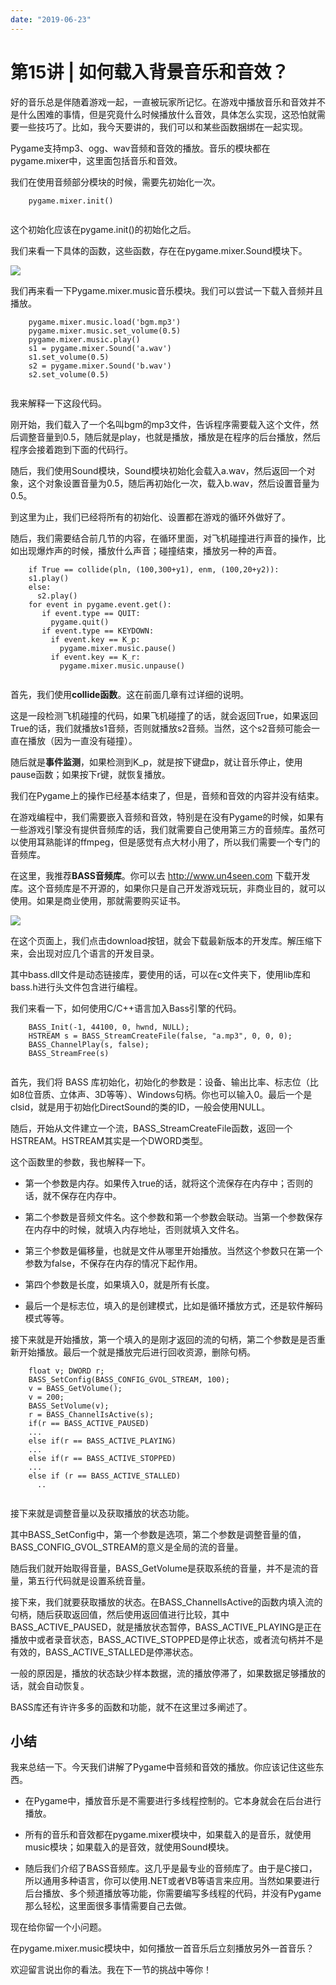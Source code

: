 ```yaml
---
date: "2019-06-23"
---  
```

      
# 第15讲 | 如何载入背景音乐和音效？
好的音乐总是伴随着游戏一起，一直被玩家所记忆。在游戏中播放音乐和音效并不是什么困难的事情，但是究竟什么时候播放什么音效，具体怎么实现，这恐怕就需要一些技巧了。比如，我今天要讲的，我们可以和某些函数捆绑在一起实现。

Pygame支持mp3、ogg、wav音频和音效的播放。音乐的模块都在pygame.mixer中，这里面包括音乐和音效。

我们在使用音频部分模块的时候，需要先初始化一次。

```
    pygame.mixer.init()
    

```

这个初始化应该在pygame.init\(\)的初始化之后。

我们来看一下具体的函数，这些函数，存在在pygame.mixer.Sound模块下。

![](./httpsstatic001geekbangorgresourceimage294d299c0650d736f939189c49b32eb2b54d.jpg)

我们再来看一下Pygame.mixer.music音乐模块。我们可以尝试一下载入音频并且播放。

```
    pygame.mixer.music.load('bgm.mp3')
    pygame.mixer.music.set_volume(0.5)
    pygame.mixer.music.play()
    s1 = pygame.mixer.Sound('a.wav') 
    s1.set_volume(0.5)
    s2 = pygame.mixer.Sound('b.wav')
    s2.set_volume(0.5)
    

```

我来解释一下这段代码。

刚开始，我们载入了一个名叫bgm的mp3文件，告诉程序需要载入这个文件，然后调整音量到0.5，随后就是play，也就是播放，播放是在程序的后台播放，然后程序会接着跑到下面的代码行。

随后，我们使用Sound模块，Sound模块初始化会载入a.wav，然后返回一个对象，这个对象设置音量为0.5，随后再初始化一次，载入b.wav，然后设置音量为0.5。

<!-- [[[read_end]]] -->

到这里为止，我们已经将所有的初始化、设置都在游戏的循环外做好了。

随后，我们需要结合前几节的内容，在循环里面，对飞机碰撞进行声音的操作，比如出现爆炸声的时候，播放什么声音；碰撞结束，播放另一种的声音。

```
    if True == collide(pln, (100,300+y1), enm, (100,20+y2)):
    s1.play()
    else:
      s2.play()
    for event in pygame.event.get():
       if event.type == QUIT:
         pygame.quit()
       if event.type == KEYDOWN:
         if event.key == K_p:
           pygame.mixer.music.pause()
         if event.key == K_r:
           pygame.mixer.music.unpause()
    

```

首先，我们使用**collide函数**。这在前面几章有过详细的说明。

这是一段检测飞机碰撞的代码，如果飞机碰撞了的话，就会返回True，如果返回True的话，我们就播放s1音频，否则就播放s2音频。当然，这个s2音频可能会一直在播放（因为一直没有碰撞）。

随后就是**事件监测**，如果检测到K\_p，就是按下键盘p，就让音乐停止，使用pause函数；如果按下r键，就恢复播放。

我们在Pygame上的操作已经基本结束了，但是，音频和音效的内容并没有结束。

在游戏编程中，我们需要嵌入音频和音效，特别是在没有Pygame的时候，如果有一些游戏引擎没有提供音频库的话，我们就需要自己使用第三方的音频库。虽然可以使用耳熟能详的ffmpeg，但是感觉有点大材小用了，所以我们需要一个专门的音频库。

在这里，我推荐**BASS音频库**。你可以去 <http://www.un4seen.com> 下载开发库。这个音频库是不开源的，如果你只是自己开发游戏玩玩，非商业目的，就可以使用。如果是商业使用，那就需要购买证书。

![](./httpsstatic001geekbangorgresourceimage90e29022635f73854d8b464a188c585ee6e2.jpg)

在这个页面上，我们点击download按钮，就会下载最新版本的开发库。解压缩下来，会出现对应几个语言的开发目录。

其中bass.dll文件是动态链接库，要使用的话，可以在c文件夹下，使用lib库和bass.h进行头文件包含进行编程。

我们来看一下，如何使用C/C++语言加入Bass引擎的代码。

```
    BASS_Init(-1, 44100, 0, hwnd, NULL);
    HSTREAM s = BASS_StreamCreateFile(false, "a.mp3", 0, 0, 0);
    BASS_ChannelPlay(s, false);
    BASS_StreamFree(s)
    

```

首先，我们将 BASS 库初始化，初始化的参数是：设备、输出比率、标志位（比如8位音质、立体声、3D等等）、Windows句柄。你也可以输入0。最后一个是clsid，就是用于初始化DirectSound的类的ID，一般会使用NULL。

随后，开始从文件建立一个流，BASS\_StreamCreateFile函数，返回一个HSTREAM。HSTREAM其实是一个DWORD类型。

这个函数里的参数，我也解释一下。

* 第一个参数是内存。如果传入true的话，就将这个流保存在内存中；否则的话，就不保存在内存中。

* 第二个参数是音频文件名。这个参数和第一个参数会联动。当第一个参数保存在内存中的时候，就填入内存地址，否则就填入文件名。

* 第三个参数是偏移量，也就是文件从哪里开始播放。当然这个参数只在第一个参数为false，不保存在内存的情况下起作用。

* 第四个参数是长度，如果填入0，就是所有长度。

* 最后一个是标志位，填入的是创建模式，比如是循环播放方式，还是软件解码模式等等。

接下来就是开始播放，第一个填入的是刚才返回的流的句柄，第二个参数是是否重新开始播放。最后一个就是播放完后进行回收资源，删除句柄。

```
    float v; DWORD r;
    BASS_SetConfig(BASS_CONFIG_GVOL_STREAM, 100);
    v = BASS_GetVolume();
    v = 200;
    BASS_SetVolume(v);
    r = BASS_ChannelIsActive(s);
    if(r == BASS_ACTIVE_PAUSED)
    ...
    else if(r == BASS_ACTIVE_PLAYING)
    ...
    else if(r == BASS_ACTIVE_STOPPED)
    ...
    else if (r == BASS_ACTIVE_STALLED)
      ..
    

```

接下来就是调整音量以及获取播放的状态功能。

其中BASS\_SetConfig中，第一个参数是选项，第二个参数是调整音量的值，BASS\_CONFIG\_GVOL\_STREAM的意义是全局的流的音量。

随后我们就开始取得音量，BASS\_GetVolume是获取系统的音量，并不是流的音量，第五行代码就是设置系统音量。

接下来，我们就要获取播放的状态。在BASS\_ChannelIsActive的函数内填入流的句柄，随后获取返回值，然后使用返回值进行比较，其中BASS\_ACTIVE\_PAUSED，就是播放状态暂停，BASS\_ACTIVE\_PLAYING是正在播放中或者录音状态，BASS\_ACTIVE\_STOPPED是停止状态，或者流句柄并不是有效的，BASS\_ACTIVE\_STALLED是停滞状态。

一般的原因是，播放的状态缺少样本数据，流的播放停滞了，如果数据足够播放的话，就会自动恢复。

BASS库还有许许多多的函数和功能，就不在这里过多阐述了。

## 小结

我来总结一下。今天我们讲解了Pygame中音频和音效的播放。你应该记住这些东西。

* 在Pygame中，播放音乐是不需要进行多线程控制的。它本身就会在后台进行播放。

* 所有的音乐和音效都在pygame.mixer模块中，如果载入的是音乐，就使用music模块；如果载入的是音效，就使用Sound模块。

* 随后我们介绍了BASS音频库。这几乎是最专业的音频库了。由于是C接口，所以通用多种语言，你可以使用.NET或者VB等语言来应用。当然如果要进行后台播放、多个频道播放等功能，你需要编写多线程的代码，并没有Pygame那么轻松，这里面很多事情需要自己去做。

现在给你留一个小问题。

在pygame.mixer.music模块中，如何播放一首音乐后立刻播放另外一首音乐？

欢迎留言说出你的看法。我在下一节的挑战中等你！